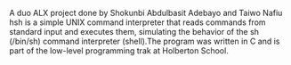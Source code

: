 A duo ALX project done by Shokunbi Abdulbasit Adebayo and Taiwo Nafiu
hsh is a simple UNIX command interpreter that reads commands from standard input and executes them, simulating the behavior of the sh (/bin/sh) command interpreter (shell).The program was written in C and is part of the low-level programming trak at Holberton School.
